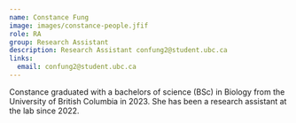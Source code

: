 ```yaml
---
name: Constance Fung 
image: images/constance-people.jfif
role: RA
group: Research Assistant  
description: Research Assistant confung2@student.ubc.ca
links:
  email: confung2@student.ubc.ca
---
```


Constance graduated with a bachelors of science (BSc) in Biology from the University of British Columbia in 2023. She has been a research assistant at the lab since 2022.

